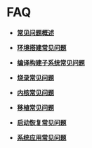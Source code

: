 # FAQ



- **[常见问题概述](faqs-overview.md)**

- **[环境搭建常见问题](faqs-environment-building.md)**

- **[编译构建子系统常见问题](faqs-building.md)**

- **[烧录常见问题](faqs-burning.md)**

- **[内核常见问题](faqs-kernel.md)**

- **[移植常见问题](faqs-transplant.md)**

- **[启动恢复常见问题](faqs-init.md)**

- **[系统应用常见问题](faqs-system-using.md)**